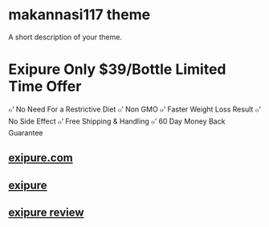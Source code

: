# makannasi117 theme

A short description of your theme.

# Exipure Only $39/Bottle Limited Time Offer

๐‘ No Need For a Restrictive Diet
๐‘ Non GMO
๐‘ Faster Weight Loss Result
๐‘ No Side Effect
๐‘ Free Shipping & Handling
๐‘ 60 Day Money Back Guarantee

## [exipure.com](https://fastshopship.com/exipure/)
## [exipure](https://fastshopship.com/exipure/)
## [exipure review](https://fastshopship.com/exipure/)